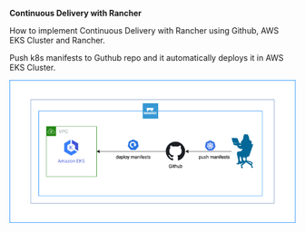 **Continuous Delivery with Rancher**  

How to implement Continuous Delivery with Rancher using Github, AWS EKS Cluster and Rancher.

Push k8s manifests to Guthub repo and it automatically deploys it in AWS EKS Cluster.

![image](./rancher-eks-git-cicd.drawio.png)
